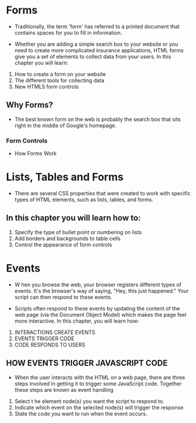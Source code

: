 # Forms

* Traditionally, the term 'form' has referred
to a printed document that contains
spaces for you to fill in information.

* Whether you are adding a simple search box to your website or
you need to create more complicated insurance applications,
HTML forms give you a set of elements to collect data from
your users. In this chapter you will learn:
1. How to create a form on your website
2. The different tools for collecting data
3. New HTML5 form controls

## Why Forms?

* The best known form on the web is probably
the search box that sits right in the middle of
Google's homepage.

### Form Controls

* How Forms Work

# Lists, Tables and Forms

* There are several CSS properties that
were created to work with specific types
of HTML elements, such as lists, tables,
and forms.

## In this chapter you will learn how to:
1. Specify the type of bullet point or numbering on lists
2. Add borders and backgrounds to table cells
3. Control the appearance of form controls

# Events

* W hen you browse the web, your browser registers different
types of events. It's the browser's way of saying, "Hey, this
just happened." Your script can then respond to these events. 

* Scripts often respond to these events by updating the content of the web page (via the
Document Object Model) which makes the page feel more interactive. In this chapter, you
will learn how: 

1. INTERACTIONS CREATE EVENTS
2. EVENTS TRIGGER CODE 
3. CODE RESPONDS TO USERS 

## HOW EVENTS TRIGGER JAVASCRIPT CODE 

* When the user interacts with the HTML on a web page, there are three
steps involved in getting it to trigger some JavaScript code.
Together these steps are known as event handling

1. Select t he element
node(s) you want the
script to respond to. 
2.  Indicate which event on
the selected node(s) will
trigger the response
3. State the code you want
to run when the event
occurs. 
